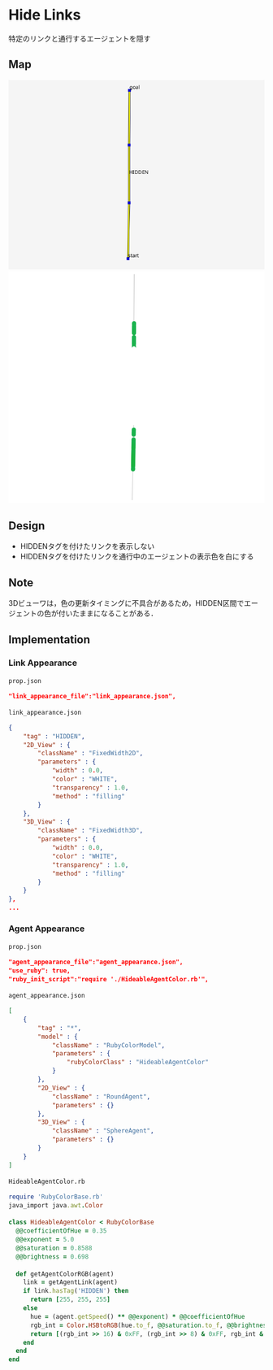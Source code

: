 # Hide Links
特定のリンクと通行するエージェントを隠す

## Map
![Map](./map.png)
![Map2D](./map2d.png)

## Design
- HIDDENタグを付けたリンクを表示しない
- HIDDENタグを付けたリンクを通行中のエージェントの表示色を白にする

## Note
3Dビューワは，色の更新タイミングに不具合があるため，HIDDEN区間でエージェントの色が付いたままになることがある．

## Implementation
### Link Appearance
`prop.json`
```json
"link_appearance_file":"link_appearance.json",
```

`link_appearance.json`
```json
{
    "tag" : "HIDDEN",
    "2D_View" : {
        "className" : "FixedWidth2D",
        "parameters" : {
            "width" : 0.0,
            "color" : "WHITE",
            "transparency" : 1.0,
            "method" : "filling"
        }
    },
    "3D_View" : {
        "className" : "FixedWidth3D",
        "parameters" : {
            "width" : 0.0,
            "color" : "WHITE",
            "transparency" : 1.0,
            "method" : "filling"
        }
    }
},
...
```

### Agent Appearance
`prop.json`
```json
"agent_appearance_file":"agent_appearance.json",
"use_ruby": true,
"ruby_init_script":"require './HideableAgentColor.rb'",
```

`agent_appearance.json`
```json
[
    {
        "tag" : "*",
        "model" : {
            "className" : "RubyColorModel",
            "parameters" : {
                "rubyColorClass" : "HideableAgentColor"
            }
        },
        "2D_View" : {
            "className" : "RoundAgent",
            "parameters" : {}
        },
        "3D_View" : {
            "className" : "SphereAgent",
            "parameters" : {}
        }
    }
]
```

`HideableAgentColor.rb`
```ruby
require 'RubyColorBase.rb'
java_import java.awt.Color

class HideableAgentColor < RubyColorBase
  @@coefficientOfHue = 0.35
  @@exponent = 5.0
  @@saturation = 0.8588
  @@brightness = 0.698

  def getAgentColorRGB(agent)
    link = getAgentLink(agent)
    if link.hasTag('HIDDEN') then
      return [255, 255, 255] 
    else
      hue = (agent.getSpeed() ** @@exponent) * @@coefficientOfHue
      rgb_int = Color.HSBtoRGB(hue.to_f, @@saturation.to_f, @@brightness.to_f)
      return [(rgb_int >> 16) & 0xFF, (rgb_int >> 8) & 0xFF, rgb_int & 0xFF]
    end
  end
end
```

